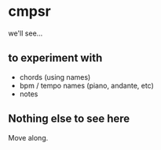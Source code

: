# cmpsr

we'll see...

## to experiment with

- chords (using names)
- bpm / tempo names (piano, andante, etc)
- notes

## Nothing else to see here

Move along.
